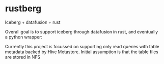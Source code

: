 # rustberg
Iceberg + datafusion + rust

Overall goal is to support iceberg through datafusion in rust, and eventually a python wrapper:

Currently this project is focussed on supporting only read queries with table metadata backed by Hive Metastore. Initial assumption is that the table files are stored in NFS
